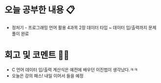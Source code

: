 # 오늘 공부한 내용 📋

- 정처기 - 프로그래밍 언어 활용 4과목 2장 데이터 타입 ~ 데이터 입/출력까지 문제 풀이 완료

# 회고 및 코멘트 🙏🏻

- C 언어 데이터 입/출력 계산식은 예전에 배우던 이진법이 생각났다.ㅋㅋ
- 오늘은 강의 패스! 내일 이어서 들을 예정

